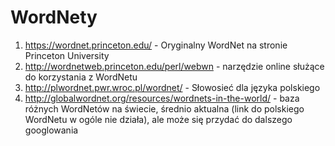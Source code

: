 # WordNety

1. https://wordnet.princeton.edu/ - Oryginalny WordNet na stronie Princeton University
2. http://wordnetweb.princeton.edu/perl/webwn - narzędzie online służące do korzystania z WordNetu
3. http://plwordnet.pwr.wroc.pl/wordnet/ - Słowosieć dla języka polskiego
4. http://globalwordnet.org/resources/wordnets-in-the-world/ - baza różnych WordNetów na świecie, średnio aktualna (link do polskiego WordNetu w ogóle nie działa), ale może się przydać do dalszego googlowania

